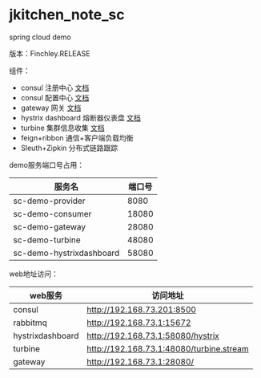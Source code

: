 # jkitchen_note_sc

spring cloud demo

版本：Finchley.RELEASE

组件：

- consul 注册中心 [文档](sc-demo-provider/md/consulKeyValue.md)
- consul 配置中心 [文档](sc-demo-provider/md/consulKeyValue.md)
- gateway 网关 [文档](sc-demo-gateway/README.md)
- hystrix dashboard 熔断器仪表盘 [文档](sc-demo-hystrixdashboard/README.md)
- turbine 集群信息收集 [文档](sc-demo-turbine/README.md)
- feign+ribbon 通信+客户端负载均衡
- Sleuth+Zipkin 分布式链路跟踪

demo服务端口号占用：

| 服务名 | 端口号 |
|--------|--------|
| sc-demo-provider | 8080 |
| sc-demo-consumer | 18080 |
| sc-demo-gateway | 28080 |
| sc-demo-turbine | 48080 |
| sc-demo-hystrixdashboard | 58080 |

web地址访问：

| web服务 | 访问地址 |
|--------|--------|
| consul | http://192.168.73.201:8500 |
| rabbitmq | http://192.168.73.1:15672 |
| hystrixdashboard | http://192.168.73.1:58080/hystrix |
| turbine | http://192.168.73.1:48080/turbine.stream |
| gateway | http://192.168.73.1:28080/ |

